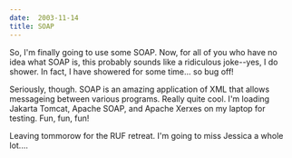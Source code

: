 ```yaml
---
date:  2003-11-14
title: SOAP
---
```

So, I'm finally going to use some SOAP.  Now, for all of you who have no idea what SOAP is, this probably sounds like a ridiculous joke--yes, I do shower.  In fact, I have showered for some time... so bug off!

Seriously, though.  SOAP is an amazing application of XML that allows messageing between various programs.  Really quite cool.  I'm loading Jakarta Tomcat, Apache SOAP, and Apache Xerxes on my laptop for testing.  Fun, fun, fun!

Leaving tommorow for the RUF retreat.  I'm going to miss Jessica a whole lot....

